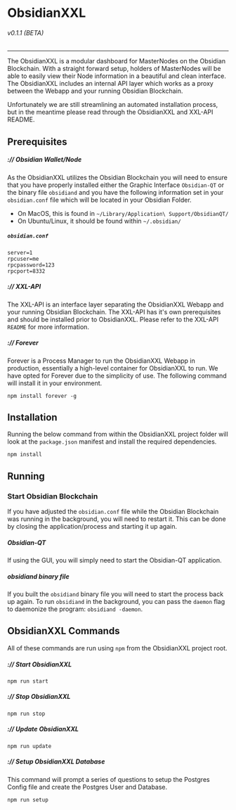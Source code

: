 # ObsidianXXL
###### v0.1.1 (BETA)
---
The ObsidianXXL is a modular dashboard for MasterNodes on the Obsidian Blockchain. With a straight forward setup, holders of MasterNodes will be able to easily view their Node information in a beautiful and clean interface. The ObsidianXXL includes an internal API layer which works as a proxy between the Webapp and your running Obsidian Blockchain.

Unfortunately we are still streamlining an automated installation process, but in the meantime please read through the ObsidianXXL and XXL-API README.

## Prerequisites
##### :// Obsidian Wallet/Node
As the ObsidianXXL utilizes the Obsidian Blockchain you will need to ensure that you have properly installed either the Graphic Interface `Obsidian-QT` or the binary file `obsidiand` and you have the following information set in your `obsidian.conf` file which will be located in your Obsidian Folder.
- On MacOS, this is found in `~/Library/Application\ Support/ObsidianQT/`
- On Ubuntu/Linux, it should be found within `~/.obsidian/`

##### `obsidian.conf`
```
server=1
rpcuser=me
rpcpassword=123
rpcport=8332
```

##### :// XXL-API
The XXL-API is an interface layer separating the ObsidianXXL Webapp and your running Obsidian Blockchain. The XXL-API has it's own prerequisites and should be installed prior to ObsidianXXL. Please refer to the XXL-API `README` for more information.

##### :// Forever
Forever is a Process Manager to run the ObsidianXXL Webapp in production, essentially a high-level container for ObsidianXXL to run. We have opted for Forever due to the simplicity of use. The following command will install it in your environment.
```
npm install forever -g
```

## Installation
Running the below command from within the ObsidianXXL project folder will look at the `package.json` manifest and install the required dependencies.
```
npm install
```

## Running
### Start Obsidian Blockchain
If you have adjusted the `obsidian.conf` file while the Obsidian Blockchain was running in the background, you will need to restart it. This can be done by closing the application/process and starting it up again.

##### Obsidian-QT
If using the GUI, you will simply need to start the Obsidian-QT application.

##### obsidiand binary file
If you built the `obsidiand` binary file you will need to start the process back up again. To run `obsidiand` in the background, you can pass the `daemon` flag to daemonize the program: `obsidiand -daemon`.

## ObsidianXXL Commands
All of these commands are run using `npm` from the ObsidianXXL project root.

##### :// Start ObsidianXXL
```
npm run start
```

##### :// Stop ObsidianXXL
```
npm run stop
```

##### :// Update ObsidianXXL
```
npm run update
```

##### :// Setup ObsidianXXL Database
This command will prompt a series of questions to setup the Postgres Config file and create the Postgres User and Database.
```
npm run setup
```
